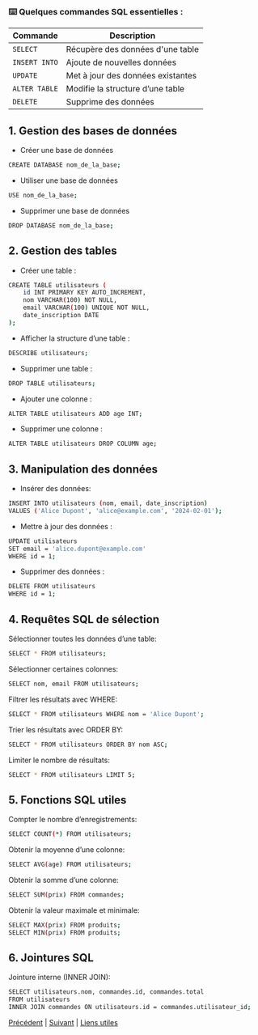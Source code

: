 ### ⌨️ Quelques commandes SQL essentielles :

| Commande      | Description                       |
| ------------- | --------------------------------- |
| `SELECT`      | Récupère des données d'une table  |
| `INSERT INTO` | Ajoute de nouvelles données       |
| `UPDATE`      | Met à jour des données existantes |
| `ALTER TABLE` | Modifie la structure d’une table  |
| `DELETE`      | Supprime des données              |

## 1. Gestion des bases de données<br>

- Créer une base de données

```bash
CREATE DATABASE nom_de_la_base;
```

- Utiliser une base de données

```bash
USE nom_de_la_base;
```

- Supprimer une base de données

```bash
DROP DATABASE nom_de_la_base;
```

## 2. Gestion des tables<br>

- Créer une table :

```bash
CREATE TABLE utilisateurs (
    id INT PRIMARY KEY AUTO_INCREMENT,
    nom VARCHAR(100) NOT NULL,
    email VARCHAR(100) UNIQUE NOT NULL,
    date_inscription DATE
);
```

* Afficher la structure d’une table :<br>

```bash
DESCRIBE utilisateurs;
```

* Supprimer une table :<br>

```bash
DROP TABLE utilisateurs;
```

* Ajouter une colonne :<br>

```bash
ALTER TABLE utilisateurs ADD age INT;
```

* Supprimer une colonne :<br>

```bash
ALTER TABLE utilisateurs DROP COLUMN age;
```

## 3. Manipulation des données<br>

* Insérer des données:
```bash
INSERT INTO utilisateurs (nom, email, date_inscription)
VALUES ('Alice Dupont', 'alice@example.com', '2024-02-01');
```

* Mettre à jour des données :<br>
```bash
UPDATE utilisateurs
SET email = 'alice.dupont@example.com'
WHERE id = 1;
```

* Supprimer des données :
```bash
DELETE FROM utilisateurs
WHERE id = 1;
```

## 4. Requêtes SQL de sélection<br>

Sélectionner toutes les données d’une table:
```bash
SELECT * FROM utilisateurs;
```

Sélectionner certaines colonnes:
```bash
SELECT nom, email FROM utilisateurs;
```

Filtrer les résultats avec WHERE:
```bash
SELECT * FROM utilisateurs WHERE nom = 'Alice Dupont';
```
Trier les résultats avec ORDER BY:
```bash
SELECT * FROM utilisateurs ORDER BY nom ASC;
```
Limiter le nombre de résultats:
```bash
SELECT * FROM utilisateurs LIMIT 5;
```

## 5. Fonctions SQL utiles<br>

Compter le nombre d’enregistrements:
```bash
SELECT COUNT(*) FROM utilisateurs;
```
Obtenir la moyenne d’une colonne:
```bash
SELECT AVG(age) FROM utilisateurs;
```
Obtenir la somme d’une colonne:
```bash
SELECT SUM(prix) FROM commandes;
```
Obtenir la valeur maximale et minimale:
```bash
SELECT MAX(prix) FROM produits;
SELECT MIN(prix) FROM produits;
```

## 6. Jointures SQL<br>

Jointure interne (INNER JOIN):
```bash
SELECT utilisateurs.nom, commandes.id, commandes.total
FROM utilisateurs
INNER JOIN commandes ON utilisateurs.id = commandes.utilisateur_id;
```

[Précédent](bases-de-donnees.md) | [Suivant](exemples-requêtes.md) | [Liens utiles](assets/liens-utiles.md)  <br>
